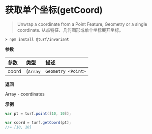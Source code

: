 # 获取单个坐标(getCoord)

> Unwrap a coordinate from a Point Feature, Geometry or a single coordinate.
> 从点特征、几何图形或单个坐标展开坐标。

```text
> npm install @turf/invariant
```

**参数**

| 参数  | 类型                                           | 描述                                 |
| :---- | :--------------------------------------------- | :----------------------------------- |
| coord | (`Array`|`Geometry <Point>`|`Feature <Point>`) | GeoJSON Point or an Array of numbers |

**返回**

Array - coordinates

**示例**

```js
var pt = turf.point([10, 10]);

var coord = turf.getCoord(pt);
//= [10, 10]
```